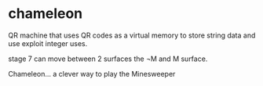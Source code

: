# chameleon
QR machine that uses QR codes as a virtual memory to store string data and use exploit integer uses. 

stage 7 can move between 2 surfaces the ¬M and M surface. 

Chameleon... a clever way to play the Minesweeper

